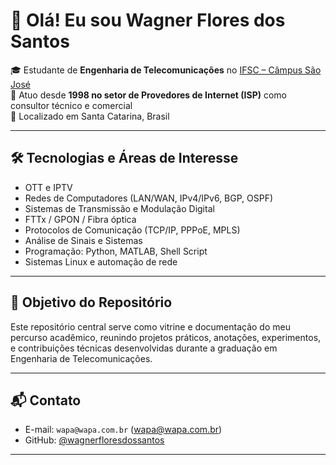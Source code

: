 # 👋 Olá! Eu sou Wagner Flores dos Santos

🎓 Estudante de **Engenharia de Telecomunicações** no [IFSC – Câmpus São José](https://www.ifsc.edu.br/web/campus-sao-jose)  
💼 Atuo desde **1998 no setor de Provedores de Internet (ISP)** como consultor técnico e comercial  
📍 Localizado em Santa Catarina, Brasil  

---

## 🛠️ Tecnologias e Áreas de Interesse

- OTT e IPTV
- Redes de Computadores (LAN/WAN, IPv4/IPv6, BGP, OSPF)
- Sistemas de Transmissão e Modulação Digital
- FTTx / GPON / Fibra óptica
- Protocolos de Comunicação (TCP/IP, PPPoE, MPLS)
- Análise de Sinais e Sistemas
- Programação: Python, MATLAB, Shell Script
- Sistemas Linux e automação de rede

---

## 🚀 Objetivo do Repositório

Este repositório central serve como vitrine e documentação do meu percurso acadêmico, reunindo projetos práticos, anotações, experimentos, e contribuições técnicas desenvolvidas durante a graduação em Engenharia de Telecomunicações.

---

## 📬 Contato

- E-mail: `wapa@wapa.com.br` (wapa@wapa.com.br)
- GitHub: [@wagnerfloresdossantos](https://github.com/wagnerfloresdossantos)

---



